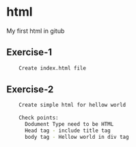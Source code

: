 # html
My first html in gitub
## Exercise-1
```bash
    Create index.html file
```
## Exercise-2
```bash
    Create simple html for hellow world
    
    Check points:
      Dodument Type need to be HTML
      Head tag - include title tag
      body tag - Hellow world in div tag
```